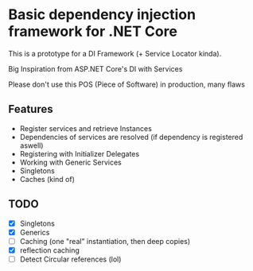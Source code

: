# Basic dependency injection framework for .NET Core

This is a prototype for a DI Framework (+ Service Locator kinda).

Big Inspiration from ASP.NET Core's DI with Services

Please don't use this POS (Piece of Software) in production, many flaws

## Features
- Register services and retrieve Instances
- Dependencies of services are resolved (if dependency is registered aswell)
- Registering with Initializer Delegates
- Working with Generic Services
- Singletons
- Caches (kind of)

## TODO
- [x] Singletons
- [x] Generics
- [ ] Caching (one "real" instantiation, then deep copies)
- [x] reflection caching
- [ ] Detect Circular references (lol)
